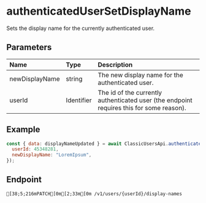 
# authenticatedUserSetDisplayName
Sets the display name for the currently authenticated user.


## Parameters
| Name           | Type       | Description                                                                              |
| :------------- | :--------- | :--------------------------------------------------------------------------------------- |
| newDisplayName | string     | The new display name for the authenticated user.                                         |
| userId         | Identifier | The id of the currently authenticated user (the endpoint requires this for some reason). |



## Example
```js copy showLineNumbers
const { data: displayNameUpdated } = await ClassicUsersApi.authenticatedUserSetDisplayName({
  userId: 45348281,
  newDisplayName: "LoremIpsum",
}); 
```

## Endpoint
```ansi
[38;5;216mPATCH[0m[2;33m[0m /v1/users/{userId}/display-names
```
  